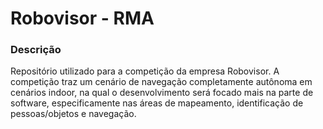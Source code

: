 # Robovisor - RMA

### Descrição
Repositório utilizado para a competição da empresa Robovisor. A competição traz um cenário de navegação completamente autônoma em cenários indoor, na qual o desenvolvimento será focado mais na parte de software, especificamente nas áreas de mapeamento, identificação de pessoas/objetos e navegação.
